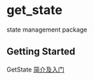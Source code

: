 # get_state

state management package

## Getting Started

GetState [简介及入门](https://juejin.im/post/5ef0a6f96fb9a0586f5d8111)